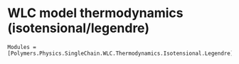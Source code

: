 # WLC model thermodynamics (isotensional/legendre)

```@autodocs
Modules = [Polymers.Physics.SingleChain.WLC.Thermodynamics.Isotensional.Legendre]
```
